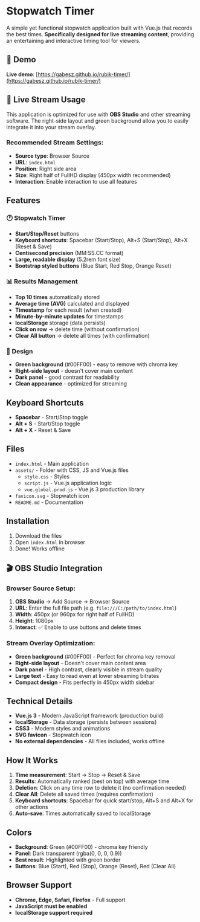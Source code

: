 # Stopwatch Timer

A simple yet functional stopwatch application built with Vue.js that records the best times. **Specifically designed for live streaming content**, providing an entertaining and interactive timing tool for viewers.

## 🚀 Demo

**Live demo**: [https://gabesz.github.io/rubik-timer/](https://gabesz.github.io/rubik-timer/)

## 🎥 Live Stream Usage

This application is optimized for use with **OBS Studio** and other streaming software. The right-side layout and green background allow you to easily integrate it into your stream overlay.

### Recommended Stream Settings:
- **Source type**: Browser Source
- **URL**: `index.html`
- **Position**: Right side area
- **Size**: Right half of FullHD display (450px width recommended)
- **Interaction**: Enable interaction to use all features

## Features

### 🕐 Stopwatch Timer
- **Start/Stop/Reset** buttons
- **Keyboard shortcuts**: Spacebar (Start/Stop), Alt+S (Start/Stop), Alt+X (Reset & Save)
- **Centisecond precision** (MM:SS.CC format)
- **Large, readable display** (5.2rem font size)
- **Bootstrap styled buttons** (Blue Start, Red Stop, Orange Reset)

### 📊 Results Management
- **Top 10 times** automatically stored
- **Average time (AVG)** calculated and displayed
- **Timestamp** for each result (when created)
- **Minute-by-minute updates** for timestamps
- **localStorage** storage (data persists)
- **Click on row** → delete time (without confirmation)
- **Clear All button** → delete all times (with confirmation)

### 🎨 Design
- **Green background** (#00FF00) - easy to remove with chroma key
- **Right-side layout** - doesn't cover main content
- **Dark panel** - good contrast for readability
- **Clean appearance** - optimized for streaming

## Keyboard Shortcuts

- **Spacebar** - Start/Stop toggle
- **Alt + S** - Start/Stop toggle
- **Alt + X** - Reset & Save

## Files

- `index.html` - Main application
- `assets/` - Folder with CSS, JS and Vue.js files
  - `style.css` - Styles
  - `script.js` - Vue.js application logic
  - `vue.global.prod.js` - Vue.js 3 production library
- `favicon.svg` - Stopwatch icon
- `README.md` - Documentation

## Installation

1. Download the files
2. Open `index.html` in browser
3. Done! Works offline

## 🎬 OBS Studio Integration

### Browser Source Setup:
1. **OBS Studio** → Add Source → Browser Source
2. **URL**: Enter the full file path (e.g. `file:///C:/path/to/index.html`)
3. **Width**: 450px (or 960px for right half of FullHD)
4. **Height**: 1080px
5. **Interact**: ✅ Enable to use buttons and delete times

### Stream Overlay Optimization:
- **Green background** (#00FF00) - Perfect for chroma key removal
- **Right-side layout** - Doesn't cover main content area
- **Dark panel** - High contrast, clearly visible in stream quality
- **Large text** - Easy to read even at lower streaming bitrates
- **Compact design** - Fits perfectly in 450px width sidebar

## Technical Details

- **Vue.js 3** - Modern JavaScript framework (production build)
- **localStorage** - Data storage (persists between sessions)
- **CSS3** - Modern styles and animations
- **SVG favicon** - Stopwatch icon
- **No external dependencies** - All files included, works offline

## How It Works

1. **Time measurement**: Start → Stop → Reset & Save
2. **Results**: Automatically ranked (best on top) with average time
3. **Deletion**: Click on any time row to delete it (no confirmation needed)
4. **Clear All**: Delete all saved times (requires confirmation)
5. **Keyboard shortcuts**: Spacebar for quick start/stop, Alt+S and Alt+X for other actions
6. **Auto-save**: Times automatically saved to localStorage

## Colors

- **Background**: Green (#00FF00) - chroma key friendly
- **Panel**: Dark transparent (rgba(0, 0, 0, 0.9))
- **Best result**: Highlighted with green border
- **Buttons**: Blue (Start), Red (Stop), Orange (Reset), Red (Clear All)

## Browser Support

- **Chrome, Edge, Safari, Firefox** - Full support
- **JavaScript must be enabled**
- **localStorage support required**
